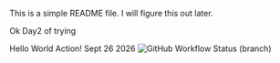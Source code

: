 This is a simple README file.
I will figure this out later.

Ok Day2 of trying 

Hello World Action! 
Sept 26 2026
![GitHub Workflow Status (branch)](https://img.shields.io/github/actions/workflow/status/DwayneWilliams3372/sem/main.yml?branch=master)